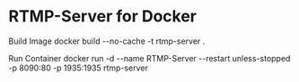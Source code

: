 # RTMP-Server for Docker

Build Image
docker build --no-cache -t rtmp-server .

Run Container 
docker run -d --name RTMP-Server --restart unless-stopped -p 8090:80 -p 1935:1935 rtmp-server
